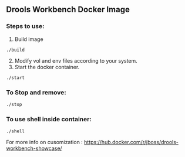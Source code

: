 ## Drools Workbench Docker Image

### Steps to use:

1) Build image
```
./build
```

2) Modify vol and env files according to your system.
3) Start the docker container.
```
./start
```

### To Stop and remove:
```
./stop
```

### To use shell inside container:
```
./shell
```

For more info on cusomization : https://hub.docker.com/r/jboss/drools-workbench-showcase/

